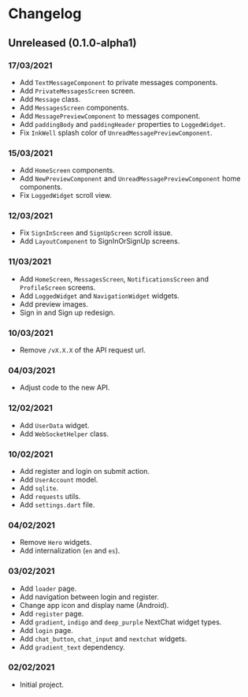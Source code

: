 # Changelog

## Unreleased (0.1.0-alpha1)

### 17/03/2021
-   Add `TextMessageComponent` to private messages components.
-   Add `PrivateMessagesScreen` screen.
-   Add `Message` class.
-   Add `MessagesScreen` components.
-   Add `MessagePreviewComponent` to messages component.
-   Add `paddingBody` and `paddingHeader` properties to `LoggedWidget`.
-   Fix `InkWell` splash color of `UnreadMessagePreviewComponent`.

### 15/03/2021
-   Add `HomeScreen` components.
-   Add `NewPreviewComponent` and `UnreadMessagePreviewComponent` home components.
-   Fix `LoggedWidget` scroll view.

### 12/03/2021
-   Fix `SignInScreen` and `SignUpScreen` scroll issue.
-   Add `LayoutComponent` to SignInOrSignUp screens.

### 11/03/2021
-   Add `HomeScreen`, `MessagesScreen`, `NotificationsScreen` and `ProfileScreen` screens.
-   Add `LoggedWidget` and `NavigationWidget` widgets.
-   Add preview images.
-   Sign in and Sign up redesign.

### 10/03/2021
-   Remove `/vX.X.X` of the API request url.

### 04/03/2021
-   Adjust code to the new API.

### 12/02/2021
-   Add `UserData` widget.
-   Add `WebSocketHelper` class.

### 10/02/2021
-   Add register and login on submit action.
-   Add `UserAccount` model.
-   Add `sqlite`.
-   Add `requests` utils.
-   Add `settings.dart` file.

### 04/02/2021
-   Remove `Hero` widgets.
-   Add internalization (`en` and `es`).

### 03/02/2021
-   Add `loader` page.
-   Add navigation between login and register.
-   Change app icon and display name (Android).
-   Add `register` page.
-   Add `gradient`, `indigo` and `deep_purple` NextChat widget types.
-   Add `login` page.
-   Add `chat_button`, `chat_input` and `nextchat` widgets.
-   Add `gradient_text` dependency.

### 02/02/2021
-   Initial project.